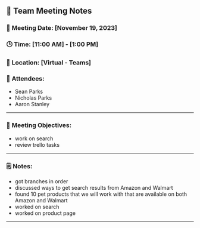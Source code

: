 ## 📝 **Team Meeting Notes**

### 📅 **Meeting Date**: [November 19, 2023]

### 🕒 **Time**: [11:00 AM] - [1:00 PM]

### 📍 **Location**: [Virtual - Teams]

### 📣 **Attendees**:
<!-- - Michael Allen Edem -->
- Sean Parks
- Nicholas Parks
- Aaron Stanley

---

### 🎯 **Meeting Objectives**:
- work on search
- review trello tasks


---

### 🗒️ **Notes**:
- got branches in order
- discussed ways to get search results from Amazon and Walmart
- found 10 pet products that we will work with that are available on both Amazon and Walmart
- worked on search
- worked on product page
---
